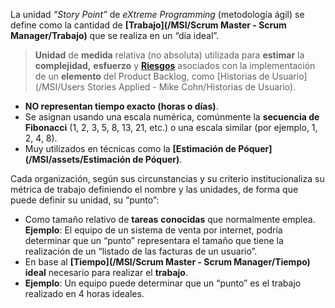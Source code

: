 La unidad *“Story Point”* de *eXtreme Programming* (metodología ágil) se define como la cantidad de **[Trabajo](/MSI/Scrum Master - Scrum Manager/Trabajo)** que se realiza en un “día ideal”.

> **Unidad** de **medida** relativa (no absoluta) utilizada para **estimar** la **complejidad,** **esfuerzo** y **[Riesgos](/MSI/PMBOK/Riesgos)** asociados con la implementación de un **elemento** del Product Backlog, como [Historias de Usuario](/MSI/Users Stories Applied - Mike Cohn/Historias de Usuario).

- **NO representan tiempo exacto (horas o días)**.
- Se asignan usando una escala numérica, comúnmente la **secuencia de Fibonacci** (1, 2, 3, 5, 8, 13, 21, etc.) o una escala similar (por ejemplo, 1, 2, 4, 8).
- Muy utilizados en técnicas como la **[Estimación de Póquer](/MSI/assets/Estimación de Póquer)**.

Cada organización, según sus circunstancias y su criterio institucionaliza su métrica de trabajo definiendo el nombre y las unidades, de forma que puede definir su unidad, su “punto”:  

- Como tamaño relativo de **tareas** **conocidas** que normalmente emplea. **Ejemplo**: El equipo de un sistema de venta por internet, podría determinar que un “punto” representara el tamaño que tiene la realización de un “listado de las facturas de un usuario”.  
- En base al **[Tiempo](/MSI/Scrum Master - Scrum Manager/Tiempo) ideal** necesario para realizar el **trabajo**. 
- **Ejemplo**: Un equipo puede determinar que un “punto” es el trabajo realizado en 4 horas ideales.